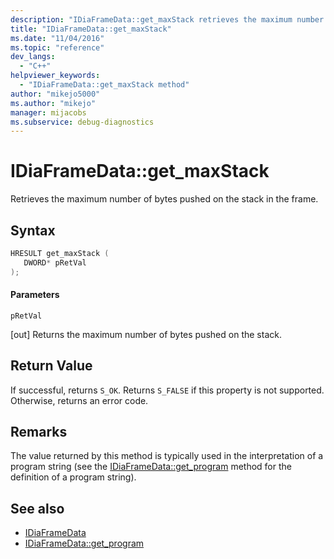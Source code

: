 ```yaml
---
description: "IDiaFrameData::get_maxStack retrieves the maximum number of bytes pushed on the stack in the frame."
title: "IDiaFrameData::get_maxStack"
ms.date: "11/04/2016"
ms.topic: "reference"
dev_langs:
  - "C++"
helpviewer_keywords:
  - "IDiaFrameData::get_maxStack method"
author: "mikejo5000"
ms.author: "mikejo"
manager: mijacobs
ms.subservice: debug-diagnostics
---
```

# IDiaFrameData::get_maxStack

Retrieves the maximum number of bytes pushed on the stack in the frame.

## Syntax

```C++
HRESULT get_maxStack ( 
   DWORD* pRetVal
);
```

#### Parameters
 `pRetVal`

[out] Returns the maximum number of bytes pushed on the stack.

## Return Value
 If successful, returns `S_OK`. Returns `S_FALSE` if this property is not supported. Otherwise, returns an error code.

## Remarks
 The value returned by this method is typically used in the interpretation of a program string (see the [IDiaFrameData::get_program](../../debugger/debug-interface-access/idiaframedata-get-program.md) method for the definition of a program string).

## See also
- [IDiaFrameData](../../debugger/debug-interface-access/idiaframedata.md)
- [IDiaFrameData::get_program](../../debugger/debug-interface-access/idiaframedata-get-program.md)
